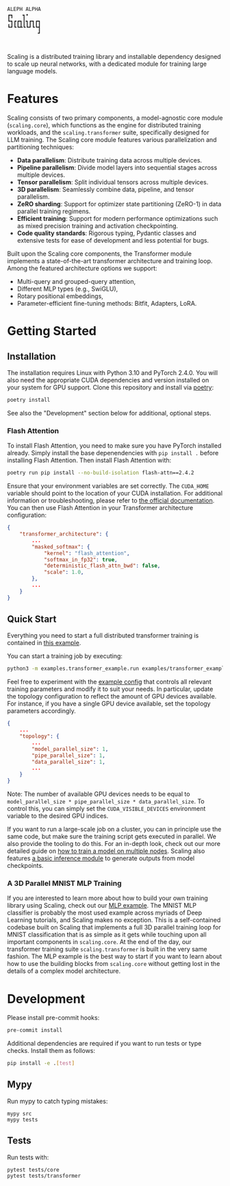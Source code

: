 ```
ALEPH ALPHA
┏┓   ┓•
┗┓┏┏┓┃┓┏┓┏┓
┗┛┗┗┻┗┗┛┗┗┫
          ┛
```
#

Scaling is a distributed training library and installable dependency designed to scale up neural networks, with a dedicated module for training large language models.

# Features

Scaling consists of two primary components, a model-agnostic core module (`scaling.core`), which functions as the engine for distributed training workloads, and the `scaling.transformer` suite, specifically designed for LLM training.
The Scaling core module features various parallelization and partitioning techniques:

- __Data parallelism__: Distribute training data across multiple devices.
- __Pipeline parallelism__: Divide model layers into sequential stages across multiple devices.
- __Tensor parallelism__: Split individual tensors across multiple devices.
- __3D parallelism__: Seamlessly combine data, pipeline, and tensor parallelism.
- __ZeRO sharding__: Support for optimizer state partitioning (ZeRO-1) in data parallel training regimens.
- __Efficient training__: Support for modern performance optimizations such as mixed precision training and activation checkpointing.
- __Code quality standards__: Rigorous typing, Pydantic classes and extensive tests for ease of development and less potential for bugs.

Built upon the Scaling core components, the Transformer module implements a state-of-the-art transformer architecture and training loop.
Among the featured architecture options we support:

- Multi-query and grouped-query attention,
- Different MLP types (e.g., SwiGLU),
- Rotary positional embeddings,
- Parameter-efficient fine-tuning methods: Bitfit, Adapters, LoRA.

# Getting Started

## Installation

The installation requires Linux with Python 3.10 and PyTorch 2.4.0.
You will also need the appropriate CUDA dependencies and version installed on your system for GPU support.
Clone this repository and install via [poetry](https://python-poetry.org/docs/):

```bash
poetry install
```

See also the "Development" section below for additional, optional steps.

### Flash Attention

To install Flash Attention, you need to make sure you have PyTorch installed already.
Simply install the base depenendencies with `pip install .` before installing Flash Attention.
Then install Flash Attention with:

```bash
poetry run pip install --no-build-isolation flash-attn==2.4.2
```

Ensure that your environment variables are set correctly.
The `CUDA_HOME` variable should point to the location of your CUDA installation.
For additional information or troubleshooting, please refer to [the official documentation](https://github.com/Dao-AILab/flash-attention).
You can then use Flash Attention in your Transformer architecture configuration:

```json
{
    "transformer_architecture": {
        ...
        "masked_softmax": {
            "kernel": "flash_attention",
            "softmax_in_fp32": true,
            "deterministic_flash_attn_bwd": false,
            "scale": 1.0,
        },
        ...
    }
}
```

## Quick Start

Everything you need to start a full distributed transformer training is contained in [this example](/examples/transformer_example/).

You can start a training job by executing:

```bash
python3 -m examples.transformer_example.run examples/transformer_example/config.yml
```

Feel free to experiment with the [example config](/examples/transformer_example/config.yml) that controls all relevant training parameters and modify it to suit your needs.
In particular, update the topology configuration to reflect the amount of GPU devices available.
For instance, if you have a single GPU device available, set the topology parameters accordingly.

```json
{
    ...
    "topology": {
        ...
        "model_parallel_size": 1,
        "pipe_parallel_size": 1,
        "data_parallel_size": 1,
        ...
    }
}
```

Note: The number of available GPU devices needs to be equal to ```model_parallel_size * pipe_parallel_size * data_parallel_size```. To control this, you can simply set the ```CUDA_VISIBLE_DEVICES``` environment variable to the desired GPU indices.

If you want to run a large-scale job on a cluster, you can in principle use the same code, but make sure the training script gets executed in parallel. We also provide the tooling to do this. For an in-depth look, check out our more detailed guide on [how to train a model on multiple nodes](/examples/tutorials/multi_node_training.md).
Scaling also features [a basic inference module](/examples/tutorials/inference.md) to generate outputs from model checkpoints.

### A 3D Parallel MNIST MLP Training

If you are interested to learn more about how to build your own training library using Scaling, check out our [MLP example](/examples/mlp_example/).
The MNIST MLP classifier is probably the most used example across myriads of Deep Learning tutorials, and Scaling makes no exception.
This is a self-contained codebase built on Scaling that implements a full 3D parallel training loop for MNIST classification that is as simple as it gets while touching upon all important components in ```scaling.core```.
At the end of the day, our transformer training suite ```scaling.transformer``` is built in the very same fashion.
The MLP example is the best way to start if you want to learn about how to use the building blocks from ```scaling.core``` without getting lost in the details of a complex model architecture.

# Development

Please install pre-commit hooks:

```bash
pre-commit install
```

Additional dependencies are required if you want to run tests or type checks.
Install them as follows:

```bash
pip install -e .[test]
```

## Mypy

Run mypy to catch typing mistakes:

```
mypy src
mypy tests
```

## Tests

Run tests with:

```
pytest tests/core
pytest tests/transformer
```
